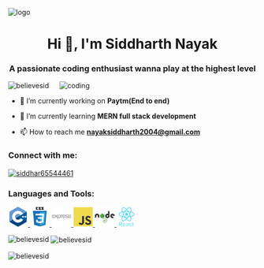 
![logo](https://media.licdn.com/dms/image/C4D12AQHvoj3qNDLQ3g/article-cover_image-shrink_600_2000/0/1625741241925?e=2147483647&v=beta&t=2e8szEFL5ejBokPmRjS78dfM7MRT5H6uD48-3BrxJ5g)
<h1 align="center">Hi 👋, I'm Siddharth Nayak</h1>
<h3 align="center">A passionate coding enthusiast wanna play at the highest level</h3>
<img align="right" width="400" src="https://img.freepik.com/premium-photo/anime-boy-is-coding_1040322-5696.jpg" alt="coding">

<p align="left"> <img src="https://komarev.com/ghpvc/?username=believesid&label=Profile%20views&color=0e75b6&style=flat" alt="believesid" /> </p>

- 🔭 I’m currently working on **Paytm(End to end)**

- 🌱 I’m currently learning **MERN full stack development**

- 📫 How to reach me **nayaksiddharth2004@gmail.com**

<h3 align="left">Connect with me:</h3>
<p align="left">
<a href="https://twitter.com/siddhar65544461" target="blank"><img align="center" src="https://raw.githubusercontent.com/rahuldkjain/github-profile-readme-generator/master/src/images/icons/Social/twitter.svg" alt="siddhar65544461" height="30" width="40" /></a>
</p>

<h3 align="left">Languages and Tools:</h3>
<p align="left"> <a href="https://www.w3schools.com/cpp/" target="_blank" rel="noreferrer"> <img src="https://raw.githubusercontent.com/devicons/devicon/master/icons/cplusplus/cplusplus-original.svg" alt="cplusplus" width="40" height="40"/> </a> <a href="https://www.w3schools.com/css/" target="_blank" rel="noreferrer"> <img src="https://raw.githubusercontent.com/devicons/devicon/master/icons/css3/css3-original-wordmark.svg" alt="css3" width="40" height="40"/> </a> <a href="https://expressjs.com" target="_blank" rel="noreferrer"> <img src="https://raw.githubusercontent.com/devicons/devicon/master/icons/express/express-original-wordmark.svg" alt="express" width="40" height="40"/> </a> <a href="https://developer.mozilla.org/en-US/docs/Web/JavaScript" target="_blank" rel="noreferrer"> <img src="https://raw.githubusercontent.com/devicons/devicon/master/icons/javascript/javascript-original.svg" alt="javascript" width="40" height="40"/> </a> <a href="https://nodejs.org" target="_blank" rel="noreferrer"> <img src="https://raw.githubusercontent.com/devicons/devicon/master/icons/nodejs/nodejs-original-wordmark.svg" alt="nodejs" width="40" height="40"/> </a> <a href="https://reactjs.org/" target="_blank" rel="noreferrer"> <img src="https://raw.githubusercontent.com/devicons/devicon/master/icons/react/react-original-wordmark.svg" alt="react" width="40" height="40"/> </a> </p>

<p><img align="left" src="https://github-readme-stats.vercel.app/api/top-langs?username=believesid&show_icons=true&locale=en&layout=compact" alt="believesid" /></p>

<p>&nbsp;<img align="center" src="https://github-readme-stats.vercel.app/api?username=believesid&show_icons=true&locale=en" alt="believesid" /></p>

<p><img align="center" src="https://github-readme-streak-stats.herokuapp.com/?user=believesid&" alt="believesid" /></p>
<!--
**believesid/believesid** is a ✨ _special_ ✨ repository because its `README.md` (this file) appears on your GitHub profile.

Here are some ideas to get you started:

- 🔭 I’m currently working on ...
- 🌱 I’m currently learning ...
- 👯 I’m looking to collaborate on ...
- 🤔 I’m looking for help with ...
- 💬 Ask me about ...
- 📫 How to reach me: ...
- 😄 Pronouns: ...
- ⚡ Fun fact: ...
-->
